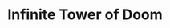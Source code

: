 ---
mission_id: infinit
editorsChoice:
title: "Infinite Tower of Doom"
authors: 
    - "Fenir Stardust"
date:
filename: "infinit.zip"
description: "These are demo levels, which show how you can make an infinate staircase or tower of doom. Thats right I've included two versions one with baddies in BinfiniT.gob and one version with out enemys AinfiniT.gob."
heroImage:
levelReplaced:	SECBASE
difficulty: no
bm:	yes
fme: no
wax: no
three_do: no
voc: no
gmd: no
vue: no
lfd: no
base: "New level from scratch" 
editors: "WDFUSE 2.5b"

---